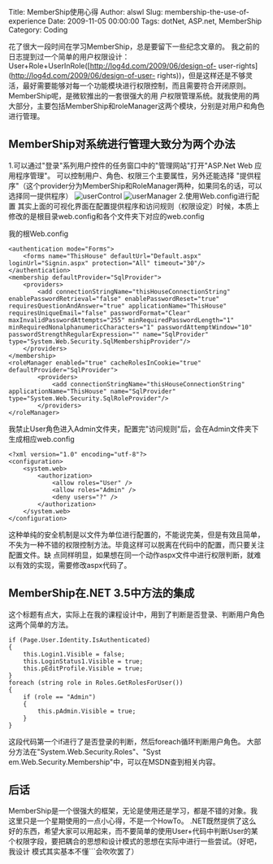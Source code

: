 Title: MemberShip使用心得
Author: alswl
Slug: membership-the-use-of-experience
Date: 2009-11-05 00:00:00
Tags: dotNet, ASP.net, MemberShip
Category: Coding

花了很大一段时间在学习MemberShip，总是要留下一些纪念文章的。
我之前的日志提到过一个简单的用户权限设计：User+Role+UserInRole([http://log4d.com/2009/06/design-of-
user-rights](http://log4d.com/2009/06/design-of-user-
rights))，但是这样还是不够灵活，最好需要能够对每一个功能模块进行权限控制，而且需要符合开闭原则。 MemberShip呢，是微软推出的一套很强大的用
户权限管理系统。就我使用的两大部分，主要包括MemberShip和roleManager这两个模块，分别是对用户和角色进行管理。

## MemberShip对系统进行管理大致分为两个办法

1.可以通过"登录"系列用户控件的任务窗口中的"管理网站"打开"ASP.Net Web 应用程序管理"。 可以控制用户、角色、权限三个主要属性，另外还能选择
"提供程序"（这个provider分为MemberShip和RoleManager两种，如果同名的话，可以选择同一提供程序）
![userControl](http://upload-log4d.qiniudn.com/2009/11/userControl.jpg)
![userManager](http://upload-log4d.qiniudn.com/2009/11/userManager.jpg)
2.使用Web.config进行配置
其实上面的可视化界面在配置提供程序和访问规则（权限设定）时候，本质上修改的是根目录web.config和各个文件夹下对应的web.config

我的根Web.config

    
    <authentication mode="Forms">
    	<forms name="ThisHouse" defaultUrl="Default.aspx" loginUrl="Signin.aspx" protection="All" timeout="30"/>
    </authentication>
    <membership defaultProvider="SqlProvider">
    	<providers>
    		<add connectionStringName="thisHouseConnectionString" enablePasswordRetrieval="false" enablePasswordReset="true" requiresQuestionAndAnswer="true" applicationName="ThisHouse" requiresUniqueEmail="false" passwordFormat="Clear" maxInvalidPasswordAttempts="255" minRequiredPasswordLength="1" minRequiredNonalphanumericCharacters="1" passwordAttemptWindow="10" passwordStrengthRegularExpression="" name="SqlProvider" type="System.Web.Security.SqlMembershipProvider"/>
    	</providers>
    </membership>
    <roleManager enabled="true" cacheRolesInCookie="true" defaultProvider="SqlProvider">
    		<providers>
    			<add connectionStringName="thisHouseConnectionString" applicationName="ThisHouse" name="SqlProvider" type="System.Web.Security.SqlRoleProvider"/>
    		</providers>
    </roleManager>

我禁止User角色进入Admin文件夹，配置完"访问规则"后，会在Admin文件夹下生成相应web.config

    
    <?xml version="1.0" encoding="utf-8"?>
    <configuration>
        <system.web>
            <authorization>
                <allow roles="User" />
                <allow roles="Admin" />
                <deny users="?" />
            </authorization>
        </system.web>
    </configuration>

这种单纯的安全机制是以文件为单位进行配置的，不能说完美，但是有效且简单，不失为一种不错的权限控制方法。毕竟这样可以脱离在代码中的配置，而只要关注配置文件。缺
点同样明显，如果想在同一个动作aspx文件中进行权限判断，就难以有效的实现，需要修改aspx代码了。

## MemberShip在.NET 3.5中方法的集成

这个标题有点大，实际上在我的课程设计中，用到了判断是否登录、判断用户角色这两个简单的方法。

    
    if (Page.User.Identity.IsAuthenticated)
    {
    	this.Login1.Visible = false;
    	this.LoginStatus1.Visible = true;
    	this.pEditProfile.Visible = true;
    }
    foreach (string role in Roles.GetRolesForUser())
    {
    	if (role == "Admin")
    	{
    		this.pAdmin.Visible = true;
    	}
    }

这段代码第一个if进行了是否登录的判断，然后foreach循环判断用户角色。 大部分方法在"System.Web.Security.Roles"、"Syst
em.Web.Security.Membership"中，可以在MSDN查到相关内容。

## 后话

MemberShip是一个很强大的框架，无论是使用还是学习，都是不错的对象。我这里只是一个星期使用的一点小心得，不是一个HowTo。 .NET既然提供了这么
好的东西，希望大家可以用起来，而不要简单的使用User+代码中判断User的某个权限字段，要把耦合的思想和设计模式的思想在实际中进行一些尝试。（好吧，我设计
模式其实基本不懂```会吹吹罢了）

